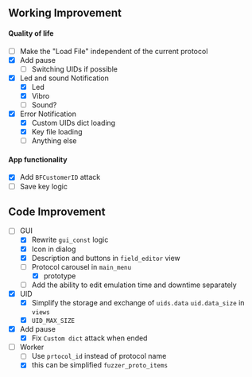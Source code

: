 ## Working Improvement

#### Quality of life

- [ ] Make the "Load File" independent of the current protocol
- [x] Add pause
    - [ ] Switching  UIDs if possible
- [x] Led and sound Notification
    - [x] Led
    - [x] Vibro
    - [ ] Sound?
- [x] Error Notification
    - [x] Custom UIDs dict loading 
    - [x] Key file loading
    - [ ] Anything else

#### App functionality

- [x] Add `BFCustomerID` attack
- [ ] Save key logic

## Code Improvement

- [ ] GUI
    - [x] Rewrite `gui_const` logic
    - [x] Icon in dialog
    - [x] Description and buttons in `field_editor` view
    - [ ] Protocol carousel in `main_menu`
        - [x] prototype 
    - [ ] Add the ability to edit emulation time and downtime separately
- [x] UID
    - [x] Simplify the storage and exchange of `uids.data` `uid.data_size` in `views`
    - [x] `UID_MAX_SIZE`
- [x] Add pause
    - [x] Fix `Custom dict` attack when ended
- [ ] Worker
    - [ ] Use `prtocol_id` instead of protocol name
    - [x] this can be simplified `fuzzer_proto_items`